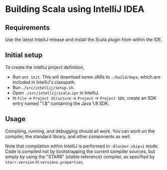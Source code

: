 # Building Scala using IntelliJ IDEA

## Requirements

Use the latest IntelliJ release and install the Scala plugin from within the IDE.

## Initial setup

To create the IntelliJ project definition,

 - Run `ant init`. This will download some JARs to `./build/deps`, which are included in IntelliJ's classpath.
 - Run `./src/intellij/setup.sh`.
 - Open `./src/intellij/scala.ipr` in IntelliJ.
 - In `File` → `Project Structure` → `Project` → `Project SDK`, create an SDK entry named "1.8" containing the Java 1.8 SDK.

## Usage

Compiling, running, and debugging should all work.  You can work on the compiler, the standard library, and other components as well.

Note that compilation within IntelliJ is performed in `-Dlocker.skip=1` mode. Code is compiled not by bootstrapping the current compiler sources, but simply by using the "STARR" (stable reference) compiler, as specified by `starr.version` in `versions.properties`.
